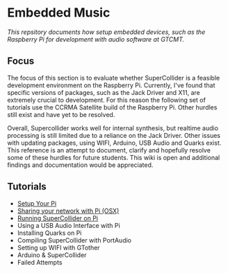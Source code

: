 # Embedded Music

_This repsitory documents how setup embedded devices, such as the Raspberry Pi for development with audio software at GTCMT._

## Focus

The focus of this section is to evaluate whether SuperCollider is a feasible development environment on the Raspberry Pi. Currently, I've found that specific versions of packages, such as the Jack Driver and X11, are extremely crucial to development. For this reason the following set of tutorials use the CCRMA Satellite build of the Raspberry Pi. Other hurdles still exist and have yet to be resolved. 

Overall, Supercollider works well for internal synthesis, but realtime audio processing is still limited due to a reliance on the Jack Driver. Other issues with updating packages, using WIFI, Arduino, USB Audio and Quarks exist. This reference is an attempt to document, clarify and hopefully resolve some of these hurdles for future students. This wiki is open and additional findings and documentation would be appreciated.

## Tutorials

* [Setup Your Pi](/tutorials/Setup_Your_Pi.md)
* [Sharing your network with Pi (OSX)](/tutorials/Sharing_your_network_with_Pi_(OSX).md)
* [Running SuperCollider on Pi](/tutorials/Running_SuperCollider_on_Pi.md)
* Using a USB Audio Interface with Pi
* Installing Quarks on Pi
* Compiling SuperCollider with PortAudio
* Setting up WIFI with GTother
* Arduino & SuperCollider
* Failed Attempts